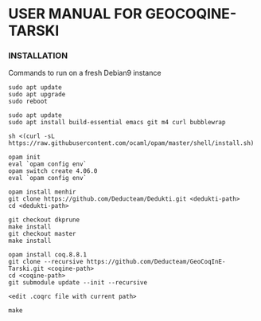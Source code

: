USER MANUAL FOR GEOCOQINE-TARSKI
======================================

### INSTALLATION

Commands to run on a fresh Debian9 instance

```
sudo apt update
sudo apt upgrade
sudo reboot

sudo apt update
sudo apt install build-essential emacs git m4 curl bubblewrap

sh <(curl -sL https://raw.githubusercontent.com/ocaml/opam/master/shell/install.sh)

opam init
eval `opam config env`
opam switch create 4.06.0
eval `opam config env`

opam install menhir
git clone https://github.com/Deducteam/Dedukti.git <dedukti-path>
cd <dedukti-path>

git checkout dkprune
make install
git checkout master
make install

opam install coq.8.8.1
git clone --recursive https://github.com/Deducteam/GeoCoqInE-Tarski.git <coqine-path>
cd <coqine-path>
git submodule update --init --recursive

<edit .coqrc file with current path>

make
```
